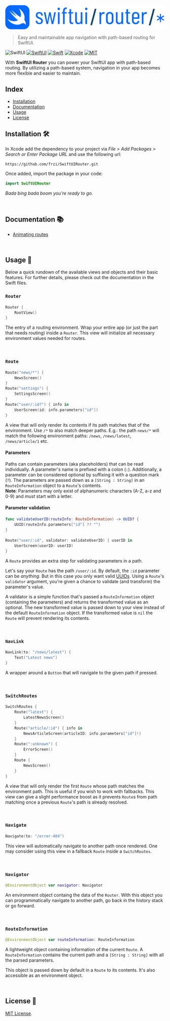 <img src="Sources/SwiftUIRouter.docc/Resources/logo.svg" alt="SwiftUI Router" width="600">

> Easy and maintainable app navigation with path-based routing for SwiftUI.

![SwiftUI](https://img.shields.io/github/v/release/frzi/SwiftUIRouter?style=for-the-badge)
[![SwiftUI](https://img.shields.io/badge/SwiftUI-blue.svg?style=for-the-badge&logo=swift&logoColor=black)](https://developer.apple.com/xcode/swiftui)
[![Swift](https://img.shields.io/badge/Swift-5.3-orange.svg?style=for-the-badge&logo=swift)](https://swift.org)
[![Xcode](https://img.shields.io/badge/Xcode-13-blue.svg?style=for-the-badge&logo=Xcode&logoColor=white)](https://developer.apple.com/xcode)
[![MIT](https://img.shields.io/badge/license-MIT-black.svg?style=for-the-badge)](https://opensource.org/licenses/MIT)

With **SwiftUI Router** you can power your SwiftUI app with path-based routing. By utilizing a path-based system, navigation in your app becomes more flexible and easier to maintain.

## Index
* [Installation](#installation-)
* [Documentation](#documentation-)
* [Usage](#usage-)
* [License](#license-)

## Installation 🛠
In Xcode add the dependency to your project via *File > Add Packages > Search or Enter Package URL* and use the following url:
```
https://github.com/frzi/SwiftUIRouter.git
```

Once added, import the package in your code:
```swift
import SwiftUIRouter
```
*Bada bing bada boom you're ready to go.*

<br>

## Documentation 📚
- [Animating routes](/Sources/SwiftUIRouter/AnimatingRoutes.md)

<br>

## Usage 🚀
Below a quick rundown of the available views and objects and their basic features. For further details, please check out the documentation in the Swift files.

### `Router`
```swift
Router {
	RootView()
}
```
The entry of a routing environment. Wrap your entire app (or just the part that needs routing) inside a `Router`. This view will initialize all necessary environment values needed for routes.

<br>

### `Route`
```swift
Route("news/*") {
	NewsScreen()
}
Route("settings") {
	SettingsScreen()
}
Route("user/:id?") { info in
	UserScreen(id: info.parameters["id"])
}
```
A view that will only render its contents if its path matches that of the environment. Use `/*` to also match deeper paths. E.g.: the path `news/*` will match the following environment paths: `/news`, `/news/latest`, `/news/article/1` etc.

#### Parameters
Paths can contain parameters (aka placeholders) that can be read individually. A parameter's name is prefixed with a colon (`:`). Additionally, a parameter can be considered optional by suffixing it with a question mark (`?`). The parameters are passed down as a `[String : String]` in an `RouteInformation` object to a `Route`'s contents.  
**Note**: Parameters may only exist of alphanumeric characters (A-Z, a-z and 0-9) and *must* start with a letter.

#### Parameter validation
```swift
func validateUserID(routeInfo: RouteInformation) -> UUID? {
	UUID(routeInfo.parameters["id"] ?? "")
}

Route("user/:id", validator: validateUserID) { userID in
	UserScreen(userID: userID)
}
```
A `Route` provides an extra step for validating parameters in a path.  

Let's say your `Route` has the path `/user/:id`. By default, the `:id` parameter can be *anything*. But in this case you only want valid [UUIDs](https://developer.apple.com/documentation/foundation/uuid). Using a `Route`'s `validator` argument, you're given a chance to validate (and transform) the parameter's value.  

A validator is a simple function that's passed a `RouteInformation` object (containing the parameters) and returns the transformed value as an optional. The new transformed value is passed down to your view instead of the default `RouteInformation` object. If the transformed value is `nil` the `Route` will prevent rendering its contents.

<br>

### `NavLink`
```swift
NavLink(to: "/news/latest") {
	Text("Latest news")
}
```
A wrapper around a `Button` that will navigate to the given path if pressed.

<br>

### `SwitchRoutes`
```swift
SwitchRoutes {
	Route("latest") {
		LatestNewsScreen()
	}
	Route("article/:id") { info in
		NewsArticleScreen(articleID: info.parameters["id"]!)
	}
	Route(":unknown") {
		ErrorScreen()
	}
	Route {
		NewsScreen()
	}
}
```
A view that will only render the first `Route` whose path matches the environment path. This is useful if you wish to work with fallbacks. This view can give a slight performance boost as it prevents `Route`s from path matching once a previous `Route`'s path is already resolved.

<br>

### `Navigate`
```swift
Navigate(to: "/error-404")
```
This view will automatically navigate to another path once rendered. One may consider using this view in a fallback `Route` inside a `SwitchRoutes`.

<br>

### `Navigator`
```swift
@EnvironmentObject var navigator: Navigator
```
An environment object containg the data of the `Router`. With this object you can programmatically navigate to another path, go back in the history stack or go forward.

<br>

### `RouteInformation`
```swift
@EnvironmentObject var routeInformation: RouteInformation
```
A lightweight object containing information of the current `Route`. A `RouteInformation` contains the current path and a `[String : String]` with all the parsed parameters.  

This object is passed down by default in a `Route` to its contents. It's also accessible as an environment object.

<br>

## License 📄
[MIT License](LICENSE).
